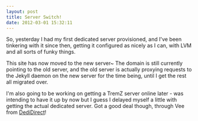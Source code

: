 ```yaml
---
layout: post
title: Server Switch!
date: 2012-03-01 15:32:11
---
```

So, yesterday I had my first dedicated server provisioned, and I've been tinkering 
with it since then, getting it configured as nicely as I can, with LVM and all sorts 
of funky things.

This site has now moved to the new server~ The domain is still currently pointing 
to the old server, and the old server is actually proxying requests to the Jekyll 
daemon on the new server for the time being, until I get the rest all migrated over. 

I'm also going to be working on getting a TremZ server online later - was 
intending to have it up by now but I guess I delayed myself a little with getting 
the actual dedicated server. Got a good deal though, through Vee from [DediDirect][]!

[DediDirect]: http://dedidirect.com
